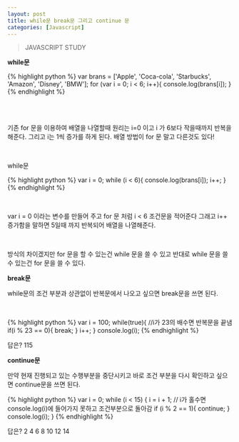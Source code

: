 ```yaml
---
layout: post
title: while문 break문 그리고 continue 문
categories: [Javascript]
---
```

> JAVASCRIPT STUDY

<strong>while문</strong>

{% highlight python %}
var brans = ['Apple', 'Coca-cola', 'Starbucks', 'Amazon', 'Disney', 'BMW'];
for (var i = 0; i < 6; i++){
  console.log(brans[i]);
}
{% endhighlight %}

<br>
<br>

<p>기존 for 문을 이용하여 배열을 나열할때 원리는 i=0 이고 i 가 6보다 작을때까지 반복을 해준다. 그리고 i는 1씩 증가를 하게 된다. 배열 방법이 for 문 말고 다른것도 있다! </p>

<br>

<p class="txt_point">while문</p>

{% highlight python %}
var i = 0;
while (i < 6){
  console.log(brans[i]);
  i++;
}
{% endhighlight %}

<br>

<p>var i = 0 이라는 변수를 만들어 주고 for 문 처럼 i < 6 조건문을 적어준다 그래고 i++ 증가함을 말하면 5일때 까지 반복되어 배열을 나열해준다.</p>

<br>

<p>방식의 차이겠지만 for 문을 할 수 있는건 while 문을 쓸 수 있고 반대로 while 문을 쓸 수 있는건 for 문을 쓸 수 있다.</p>

<strong>break문</strong>

<p>while문의 조건 부분과 상관없이 반복문에서 나오고 싶으면 break문을 쓰면 된다.</p>

<br>

{% highlight python %}
var i = 100;
while(true){
  //i가 23의 배수면 반복문을 끝냄
  if(i % 23 == 0){
    break;
  }
  i++;
}
console.log(i);
{% endhighlight %}

<p class="txt_point">답은? 115</p>

<strong>continue문</strong>

<p>만약 현재 진행되고 있는 수행부분을 중단시키고 바로 조건 부분을 다시 확인하고 싶으면 continue문을 쓰면 된다.</p>

{% highlight python %}
var i = 0;
while (i < 15) {
  i = i + 1;
  // i가 홀수면 console.log(i)에 들어가지 못하고 조건부분으로 돌아감
  if (i % 2 == 1){
    continue;
  }
  console.log(i);
}
{% endhighlight %}

<p class="txt_point">답은? 2 4 6 8 10 12 14</p>